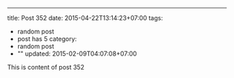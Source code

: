 ---
title: Post 352
date: 2015-04-22T13:14:23+07:00
tags:
  - random post
  - post has 5
category:
  - random post
  - ""
updated: 2015-02-09T04:07:08+07:00

This is content of post 352